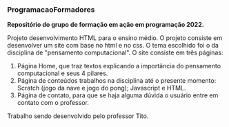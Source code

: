 ### ProgramacaoFormadores
**Repositório do grupo de formação em ação em programação 2022.**

Projeto desenvolvimento HTML para o ensino médio.
O projeto consiste em desenvolver um site com base no html e no css. O tema escolhido foi o da disciplina de "pensamento computacional".
O site consiste em três páginas:
1. Página Home, que traz textos explicando a importância do pensamento computacional e seus 4 pilares.
2. Página de conteúdos trabalhos na disciplina até o presente momento: Scratch (jogo da nave e jogo do pong); Javascript e HTML. 
3. Página de contato, para que se haja alguma dúvida o usuário entre em contato com o professor.

Trabalho sendo desenvolvido pelo professor Tito. 
